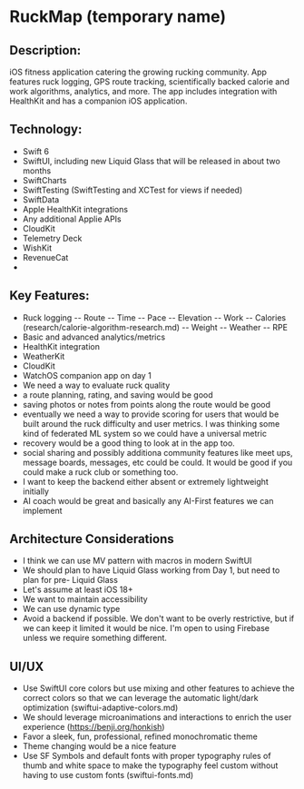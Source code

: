 # RuckMap (temporary name)

## Description:
iOS fitness application catering the growing rucking community. App features ruck logging, GPS route tracking, scientifically backed calorie and work algorithms, analytics, and more. The app includes integration with HealthKit and has a companion iOS application. 

## Technology:
- Swift 6
- SwiftUI, including new Liquid Glass that will be released in about two months
- SwiftCharts
- SwiftTesting (SwiftTesting and XCTest for views if needed)
- SwiftData
- Apple HealthKit integrations
- Any additional Applie APIs
- CloudKit
- Telemetry Deck
- WishKit
- RevenueCat
- 

## Key Features:
- Ruck logging
-- Route
-- Time
-- Pace
-- Elevation
-- Work
-- Calories (research/calorie-algorithm-research.md)
-- Weight
-- Weather
-- RPE
- Basic and advanced analytics/metrics
- HealthKit integration
- WeatherKit
- CloudKit
- WatchOS companion app on day 1
- We need a way to evaluate ruck quality
- a route planning, rating, and saving would be good
- saving photos or notes from points along the route would be good
- eventually we need a way to provide scoring for users that would be built around the ruck difficulty and user metrics. I was thinking some kind of federated ML system so we could have a universal metric
- recovery would be a good thing to look at in the app too.
- social sharing and possibly additiona community features like meet ups, message boards, messages, etc could be could. It would be good if you could make a ruck club or something too.
- I want to keep the backend either absent or extremely lightweight initially
- AI coach would be great and basically any AI-First features we can implement

## Architecture Considerations
- I think we can use MV pattern with macros in modern SwiftUI
- We should plan to have Liquid Glass working from Day 1, but need to plan for pre- Liquid Glass
- Let's assume at least iOS 18+
- We want to maintain accessibility
- We can use dynamic type
- Avoid a backend if possible. We don't want to be overly restrictive, but if we can keep it limited it would be nice. I'm open to using Firebase unless we require something different.

## UI/UX
- Use SwiftUI core colors but use mixing and other features to achieve the correct colors so that we can leverage the automatic light/dark optimization (swiftui-adaptive-colors.md)
- We should leverage microanimations and interactions to enrich the user experience (https://benji.org/honkish)
- Favor a sleek, fun, professional, refined monochromatic theme
- Theme changing would be a nice feature
- Use SF Symbols and default fonts with proper typography rules of thumb and white space to make the typography feel custom without having to use custom fonts (swiftui-fonts.md)